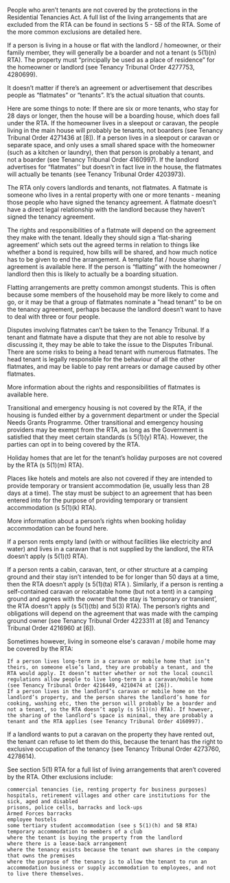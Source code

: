 

People who aren’t tenants are not covered by the protections in the Residential Tenancies Act. A full list of the living arrangements that are excluded from the RTA can be found in sections 5 - 5B of the RTA. Some of the more common exclusions are detailed here.

If a person is living in a house or flat with the landlord / homeowner, or their family member, they will generally be a boarder and not a tenant (s 5(1)(n) RTA). The property must “principally be used as a place of residence” for the homeowner or landlord (see Tenancy Tribunal Order 4277753, 4280699).

It doesn’t matter if there’s an agreement or advertisement that describes people as “flatmates” or “tenants”. It’s the actual situation that counts.

Here are some things to note:
If there are six or more tenants, who stay for 28 days or longer, then the house will be a boarding house, which does fall under the RTA.
If the homeowner lives in a sleepout or caravan, the people living in the main house will probably be tenants, not boarders (see Tenancy Tribunal Order 4271436 at [8]).
If a person lives in a sleepout or caravan or separate space, and only uses a small shared space with the homeowner (such as a kitchen or laundry), then that person is probably a tenant, and not a boarder (see Tenancy Tribunal Order 4160997).
If the landlord advertises for “flatmates'' but doesn’t in fact live in the house, the flatmates will actually be tenants (see Tenancy Tribunal Order 4203973).

The RTA only covers landlords and tenants, not flatmates. A flatmate is someone who lives in a rental property with one or more tenants - meaning those people who have signed the tenancy agreement. A flatmate doesn’t have a direct legal relationship with the landlord because they haven’t signed the tenancy agreement.

The rights and responsibilities of a flatmate will depend on the agreement they make with the tenant. Ideally they should sign a ‘flat-sharing agreement’ which sets out the agreed terms in relation to things like whether a bond is required, how bills will be shared, and how much notice has to be given to end the arrangement. A template flat / house sharing agreement is available here.
If the person is “flatting” with the homeowner / landlord then this is likely to actually be a boarding situation.

Flatting arrangements are pretty common amongst students. This is often because some members of the household may be more likely to come and go, or it may be that a group of flatmates nominate a "head tenant" to be on the tenancy agreement, perhaps because the landlord doesn’t want to have to deal with three or four people.

Disputes involving flatmates can’t be taken to the Tenancy Tribunal. If a tenant and flatmate have a dispute that they are not able to resolve by discussing it, they may be able to take the issue to the Disputes Tribunal.
There are some risks to being a head tenant with numerous flatmates. The head tenant is legally responsible for the behaviour of all the other flatmates, and may be liable to pay rent arrears or damage caused by other flatmates.

More information about the rights and responsibilities of flatmates is available here.

Transitional and emergency housing is not covered by the RTA, if the housing is funded either by a government department or under the Special Needs Grants Programme. Other transitional and emergency housing providers may be exempt from the RTA, as long as the Government is satisfied that they meet certain standards (s 5(1)(y) RTA). However, the parties can opt in to being covered by the RTA.

Holiday homes that are let for the tenant’s holiday purposes are not covered by the RTA (s 5(1)(m) RTA).

Places like hotels and motels are also not covered if they are intended to provide temporary or transient accommodation (ie, usually less than 28 days at a time). The stay must be subject to an agreement that has been entered into for the purpose of providing temporary or transient accommodation (s 5(1)(k) RTA).

More information about a person’s rights when booking holiday accommodation can be found here.

If a person rents empty land (with or without facilities like electricity and water) and lives in a caravan that is not supplied by the landlord, the RTA doesn’t apply (s 5(1)(t) RTA).

If a person rents a cabin, caravan, tent, or other structure at a camping ground and their stay isn’t intended to be for longer than 50 days at a time, then the RTA doesn’t apply (s 5(1)(ta) RTA ). Similarly, if a person is renting a self-contained caravan or relocatable home (but not a tent) in a camping ground and agrees with the owner that the stay is ‘temporary or transient’, the RTA doesn't apply (s 5(1)(tb) and 5(3) RTA). The person’s rights and obligations will depend on the agreement that was made with the camping ground owner (see Tenancy Tribunal Order 4223311 at [8] and Tenancy Tribunal Order 4216960 at [6]).

Sometimes however, living in someone else's caravan / mobile home may be covered by the RTA:

    If a person lives long-term in a caravan or mobile home that isn’t theirs, on someone else’s land, they are probably a tenant, and the RTA would apply. It doesn’t matter whether or not the local council regulations allow people to live long-term in a caravan/mobile home (see Tenancy Tribunal Order 4216449, 4210474 at [26]).
    If a person lives in the landlord’s caravan or mobile home on the landlord’s property, and the person shares the landlord’s home for cooking, washing etc, then the person will probably be a boarder and not a tenant, so the RTA doesn’t apply (s 5(1)(n) RTA). If however, the sharing of the landlord’s space is minimal, they are probably a tenant and the RTA applies (see Tenancy Tribunal Order 4160997).

If a landlord wants to put a caravan on the property they have rented out, the tenant can refuse to let them do this, because the tenant has the right to exclusive occupation of the tenancy (see Tenancy Tribunal Order 4273760, 4278614).

 

See section 5(1) RTA for a full list of living arrangements that aren’t covered by the RTA. Other exclusions include:

    commercial tenancies (ie, renting property for business purposes)
    hospitals, retirement villages and other care institutions for the sick, aged and disabled
    prisons, police cells, barracks and lock-ups
    Armed Forces barracks
    employee hostels
    some tertiary student accommodation (see s 5(1)(h) and 5B RTA)
    temporary accommodation to members of a club
    where the tenant is buying the property from the landlord
    where there is a lease-back arrangement
    where the tenancy exists because the tenant own shares in the company that owns the premises
    where the purpose of the tenancy is to allow the tenant to run an accommodation business or supply accommodation to employees, and not to live there themselves.

